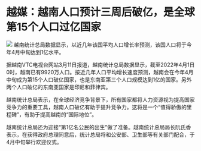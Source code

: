 # 越媒：越南人口预计三周后破亿，是全球第15个人口过亿国家

![](https://inews.gtimg.com/om_bt/OxQ0ArojpMMjbgdjzX5GWWPMDCq6v-KhC6wQVzV8Uaj6UAA/1000)
越南统计总局数据显示，以近几年该国平均人口增长率预测，该国人口将于今年4月中旬达到1亿水平。

据越南VTC电视台网站3月11日报道，越南统计总局数据显示，截至2022年4月1日0时，越南已有9920万人口。按近几年人口平均增长速度预测，越南会在今年4月中旬成为第15个人口破亿国家，也是东南亚第三个人口规模达到1亿的国家。另外两个人口破亿的东南亚国家是印尼和菲律宾。

越南统计总局表示，在全球经济竞争背景下，所有国家都将人力资源视为提高国家竞争力的重要工具，越南人口破亿有助于提升竞争力。这将是一个“值得骄傲的里程碑”，有助于提高越南的“国际地位”。

越南统计总局还为迎接“第1亿名公民的出生”做了准备。越南统计总局局长阮氏香表示，在获得政府总理同意后，统计总局将和公安部、卫生部等有关部门配合，于4月中旬举行欢迎仪式。

